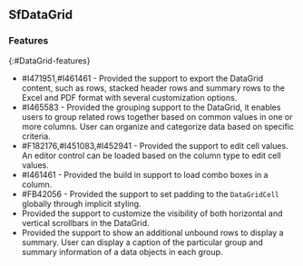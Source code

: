 ## SfDataGrid

### Features
{:#DataGrid-features}

* \#I471951,\#I461461 - Provided the support to export the DataGrid content, such as rows, stacked header rows and summary rows to the Excel and PDF format with several customization options.
* \#I465583 - Provided the grouping support to the DataGrid, it enables users to group related rows together based on common values in one or more columns. User can organize and categorize data based on specific criteria.
* \#F182176,\#I451083,\#I452941 - Provided the support to edit cell values. An editor control can be loaded based on the column type to edit cell values.
* \#I461461 - Provided the build in support to load combo boxes in a column.
* \#FB42056 - Provided the support to set padding to the `DataGridCell` globally through implicit styling.
* Provided the support to customize the visibility of both horizontal and vertical scrollbars in the DataGrid.
* Provided the support to show an additional unbound rows to display a summary. User can display a caption of the particular group and summary information of a data objects in each group.